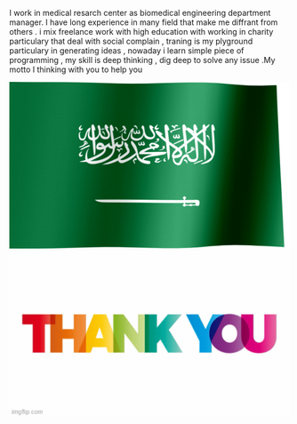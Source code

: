 I work in medical resarch center as biomedical engineering department manager. I have long experience in many field that make me diffrant from others . i mix freelance work with high education with working in charity particulary that deal with social complain , traning is my plyground particulary in generating  ideas  , nowaday  i learn simple piece of programming , my skill is deep thinking , dig deep to solve any issue .My motto I thinking with you to help you

<img src="https://github.com/salemalharthi/salemalharthi/blob/main/Flag_of_Saudi_Arabia.gif" height="300" width="800">
<img src="https://github.com/salemalharthi/salemalharthi/blob/main/thanks2.gif" height="300" width="800">


